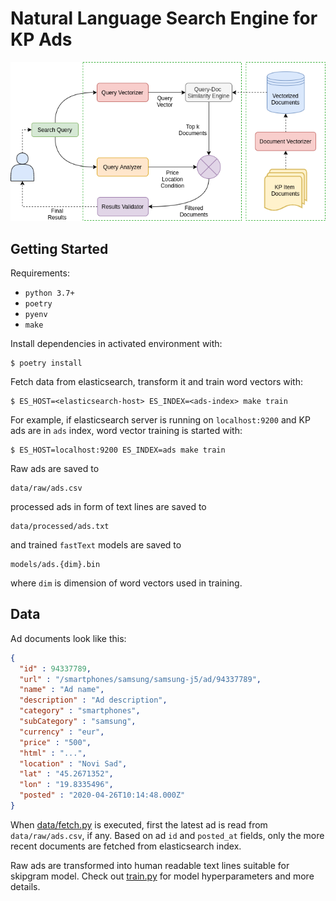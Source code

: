 # Natural Language Search Engine for KP Ads

<p align="center">
  <img src="./docs/overview.png">
</p>

## Getting Started

Requirements:

* `python 3.7+`
* `poetry`
* `pyenv`
* `make`

Install dependencies in activated environment with:

```
$ poetry install
```

Fetch data from elasticsearch, transform it and train word vectors with:

```
$ ES_HOST=<elasticsearch-host> ES_INDEX=<ads-index> make train
```

For example, if elasticsearch server is running on `localhost:9200` and KP ads
are in `ads` index, word vector training is started with:

```
$ ES_HOST=localhost:9200 ES_INDEX=ads make train
```

Raw ads are saved to

```
data/raw/ads.csv
```

processed ads in form of text lines are saved to

```
data/processed/ads.txt
```

and trained `fastText` models are saved to

```
models/ads.{dim}.bin
```

where `dim` is dimension of word vectors used in training.

## Data

Ad documents look like this:

```json
{
  "id" : 94337789,
  "url" : "/smartphones/samsung/samsung-j5/ad/94337789",
  "name" : "Ad name",
  "description" : "Ad description",
  "category" : "smartphones",
  "subCategory" : "samsung",
  "currency" : "eur",
  "price" : "500",
  "html" : "...",
  "location" : "Novi Sad",
  "lat" : "45.2671352",
  "lon" : "19.8335496",
  "posted" : "2020-04-26T10:14:48.000Z"
}
```

When [data/fetch.py](./data/fetch.py) is executed, first the latest ad is read from
`data/raw/ads.csv`, if any.  Based on ad `id` and `posted_at` fields, only the
more recent documents are fetched from elasticsearch index.

Raw ads are transformed into human readable text lines suitable for skipgram
model. Check out [train.py](./train.py) for model hyperparameters and more
details.

